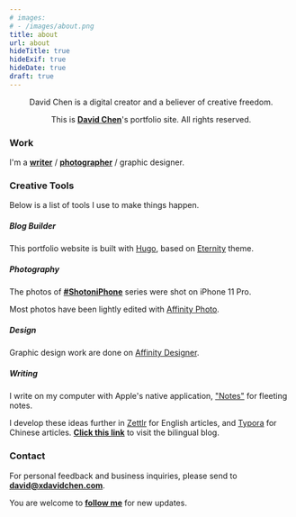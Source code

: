 ```yaml
---
# images:
# - /images/about.png
title: about
url: about
hideTitle: true
hideExif: true
hideDate: true
draft: true
---
```


<div align="center">
	<p>
        David Chen is a digital creator and a believer of creative freedom.
	</p>
	<p>
		This is <a href="https://xdavidchen.com/about/" target="_blank"><strong>David Chen</strong></a>'s portfolio site. All rights reserved.
	</p>
</div>

### Work
I'm a [**writer**](https://xdavidchen.com/) / [**photographer**](https://portfolio.xdavidchen.com/tags/shotoniphone/) / graphic designer.

### Creative Tools
Below is a list of tools I use to make things happen.

<!--
<p style="font-size:14px">
	<i>*Affiliate links may be included.</i>
</p>
-->
##### Blog Builder
This portfolio website is built with [Hugo](https://gohugo.io/), based on [Eternity](https://github.com/boratanrikulu/eternity) theme.

##### Photography
The photos of [**#ShotoniPhone**](http://localhost:1313/tags/shotoniphone/) series were shot on iPhone 11 Pro.

Most photos have been lightly edited with [Affinity Photo](https://affinity.serif.com/en-gb/photo/).

##### Design
Graphic design work are done on [Affinity Designer](https://affinity.serif.com/en-us/designer/).

##### Writing
I write on my computer with Apple's native application, ["Notes"](https://apps.apple.com/us/app/notes/id1110145109) for fleeting notes.

I develop these ideas further in [Zettlr](https://www.zettlr.com/) for English articles, and [Typora](https://typora.io/) for Chinese articles. [**Click this link**](https://xdavidchen.com/) to visit the bilingual blog.

### Contact
For personal feedback and business inquiries, please send to [**david@xdavidchen.com**](mailto:david@xdavidchen.com).

You are welcome to [**follow me**](https://xdavidchen.com/follow/) for new updates.